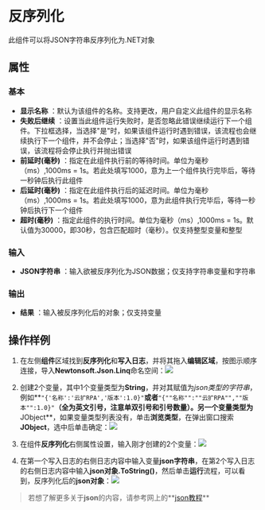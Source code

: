 

# 反序列化

此组件可以将JSON字符串反序列化为.NET对象

## 属性

### 基本

- **显示名称** ：默认为该组件的名称。支持更改，用户自定义此组件的显示名称
- **失败后继续** ：设置当此组件运行失败时，是否忽略此错误继续运行下一个组件。下拉框选择，当选择"是"时，如果该组件运行时遇到错误，该流程也会继续执行下一个组件，并不会停止；当选择"否"时，如果该组件运行时遇到错误，该流程将会停止执行并抛出错误
- **前延时(毫秒)** ：指定在此组件执行前的等待时间。单位为毫秒（ms）,1000ms = 1s。若此处填写1000，意为上一个组件执行完毕后，等待一秒钟后执行此组件
- **后延时(毫秒)** ：指定在此组件执行后的延迟时间。单位为毫秒（ms）,1000ms = 1s。若此处填写1000，意为此组件执行完毕后，等待一秒钟后执行下一个组件
- **超时(毫秒)** ：指定此组件的执行时间。单位为毫秒（ms）,1000ms = 1s。默认值为30000，即30秒，包含匹配超时（毫秒）。仅支持整型变量和整型

### 输入

- **JSON字符串** ：输入欲被反序列化为JSON数据；仅支持字符串变量和字符串

### 输出

- **结果** ：输入被反序列化后的对象；仅支持变量

## 操作样例

1. 在左侧**组件**区域找到**反序列化**和**写入日志**，并将其拖入**编辑区域**，按图示顺序连接，导入**Newtonsoft.Json.Linq**命名空间：![](https://docimages.blob.core.chinacloudapi.cn/images/Activities/DeserializeObject1.png)

2. 创建2个变量，其中1个变量类型为**String**，并对其赋值为*json类型的字符串*，例如**`"{'名称':'云扩RPA','版本':1.0}"`**或者**`"{""名称"":""云扩RPA"",""版本"":1.0}"`**（全为英文引号，注意单双引号和引号数量）。另一个变量类型为**JObject**，如果变量类型列表没有，单击**浏览类型**，在弹出窗口搜索**JObject**，选中后单击确定：![](https://docimages.blob.core.chinacloudapi.cn/images/Activities/DeserializeObject2.png)

3. 在组件**反序列化**右侧属性设置，输入刚才创建的2个变量：![](https://docimages.blob.core.chinacloudapi.cn/images/Activities/DeserializeObject3.png)

4. 在第一个写入日志的右侧日志内容中输入变量**json字符串**，在第2个写入日志的右侧日志内容中输入**json对象.ToString()**，然后单击**运行**流程，可以看到，反序列化后的**json对象**：![](https://docimages.blob.core.chinacloudapi.cn/images/Activities/DeserializeObject4.png)

> 若想了解更多关于**json**的内容，请参考网上的**[json教程](https://www.runoob.com/json/json-tutorial.html)**
